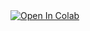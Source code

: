 <a target="_blank" href="https://colab.research.google.com/github/papeye/qArXiv/blob/master/main.ipynb">
  <img src="https://colab.research.google.com/assets/colab-badge.svg" alt="Open In Colab"/>
</a>
